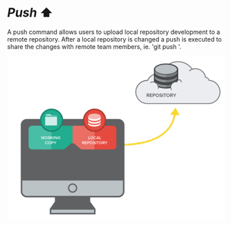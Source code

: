 # *Push* :arrow_up:
A push command allows users to upload local repository development to a remote repository. After a local repository is changed a push is executed to share the changes with remote team members, ie. 'git push <remote> <branch>'.

![](/Images/git-push.png)


